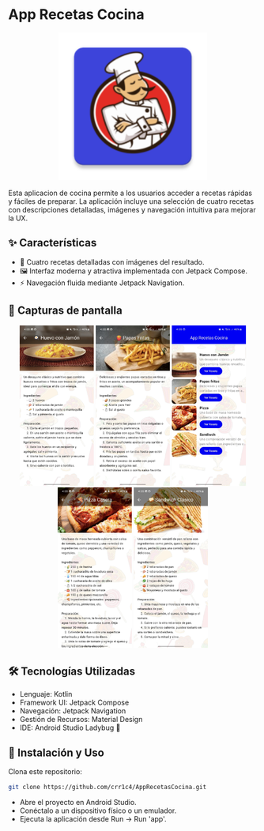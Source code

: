 # App Recetas Cocina

<p align="center">
  <img src="https://github.com/crr1c4/AppRecetasCocina/blob/master/app/src/main/res/mipmap-xxxhdpi/ic_launcher.webp" alt="Logo App" width="300">
</p>

Esta aplicacion de cocina  permite a los usuarios acceder a recetas rápidas y fáciles de preparar. La aplicación incluye una selección
de cuatro recetas con descripciones detalladas, imágenes y navegación intuitiva para mejorar la UX.

## ✨ Características
- 📌 Cuatro recetas detalladas con imágenes del resultado.
- 🖼️ Interfaz moderna y atractiva implementada con Jetpack Compose.
- ⚡ Navegación fluida mediante Jetpack Navigation.

## 📸 Capturas de pantalla

<p align="center">
    <img src="https://github.com/crr1c4/AppRecetasCocina/blob/master/app/src/main/res/docs/huevo.jpeg" alt="Logo App" width="150">
    <img src="https://github.com/crr1c4/AppRecetasCocina/blob/master/app/src/main/res/docs/papas.jpeg" alt="Logo App" width="150">
    <img src="https://github.com/crr1c4/AppRecetasCocina/blob/master/app/src/main/res/docs/menu.jpeg" alt="Logo App" width="150">
    <img src="https://github.com/crr1c4/AppRecetasCocina/blob/master/app/src/main/res/docs/pizza.jpeg" alt="Logo App" width="150">
    <img src="https://github.com/crr1c4/AppRecetasCocina/blob/master/app/src/main/res/docs/sandwich.jpeg" alt="Logo App" width="150">
</p>

## 🛠️ Tecnologías Utilizadas
- Lenguaje: Kotlin
- Framework UI: Jetpack Compose
- Navegación: Jetpack Navigation
- Gestión de Recursos: Material Design
- IDE: Android Studio Ladybug 🐞

## 🚀 Instalación y Uso

Clona este repositorio:

~~~bash
git clone https://github.com/crr1c4/AppRecetasCocina.git
~~~

- Abre el proyecto en Android Studio.
- Conéctalo a un dispositivo físico o un emulador.
- Ejecuta la aplicación desde Run → Run 'app'.

